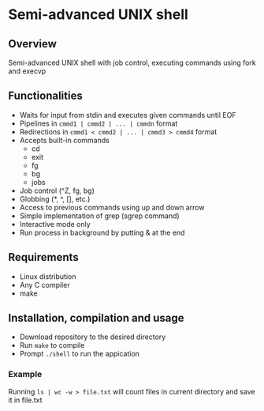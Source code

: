 # Semi-advanced UNIX shell
## Overview
Semi-advanced UNIX shell with job control, executing commands using fork and execvp
## Functionalities
* Waits for input from stdin and executes given commands until EOF
* Pipelines in `cmmd1 | cmmd2 | ... | cmmdn` format
* Redirections in `cmmd1 < cmmd2 | ... | cmmd3 > cmmd4` format
* Accepts built-in commands
  + cd
  + exit
  + fg
  + bg
  + jobs
* Job control (^Z, fg, bg)
* Globbing (*, ^, [], etc.)
* Access to previous commands using up and down arrow
* Simple implementation of grep (sgrep command)
* Interactive mode only
* Run process in background by putting & at the end

## Requirements
* Linux distribution
* Any C compiler
* make

## Installation, compilation and usage

* Download repository to the desired directory
* Run `make` to compile
* Prompt `./shell` to run the appication

### Example
Running `ls | wc -w > file.txt` will count files in current directory and save it in file.txt
